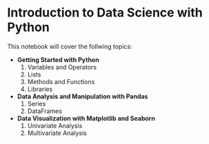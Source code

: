 # Introduction to Data Science with Python
This notebook will cover the follwing topics:
- **Getting Started with Python**
  1. Variables and Operators
  2. Lists
  3. Methods and Functions
  4. Libraries
- **Data Analysis and Manipulation with Pandas**
  1. Series
  2. DataFrames
- **Data Visualization with Matplotlib and Seaborn**
  1. Univariate Analysis
  2. Multivariate Analysis
